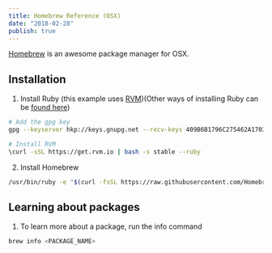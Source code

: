 ```yaml
---
title: Homebrew Reference (OSX)
date: "2018-02-28"
publish: true
---
```


[Homebrew]() is an awesome package manager for OSX.

## Installation

1. Install Ruby (this example uses [RVM](http://rvm.io/))(Other ways of installing Ruby can be [found here](https://www.ruby-lang.org/en/downloads/))

```bash
# Add the gpg key
gpg --keyserver hkp://keys.gnupg.net --recv-keys 409B6B1796C275462A1703113804BB82D39DC0E3 7D2BAF1CF37B13E2069D6956105BD0E739499BDB

# Install RVM
\curl -sSL https://get.rvm.io | bash -s stable --ruby
```

2. Install Homebrew

```bash
/usr/bin/ruby -e "$(curl -fsSL https://raw.githubusercontent.com/Homebrew/install/master/install)"
```

## Learning about packages

1. To learn more about a package, run the info command

```bash
brew info <PACKAGE_NAME>
```